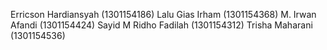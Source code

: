 Erricson Hardiansyah (1301154186)
Lalu Gias Irham (1301154368)
M. Irwan Afandi (1301154424)
Sayid M Ridho Fadilah (1301154312)
Trisha Maharani (1301154536)

